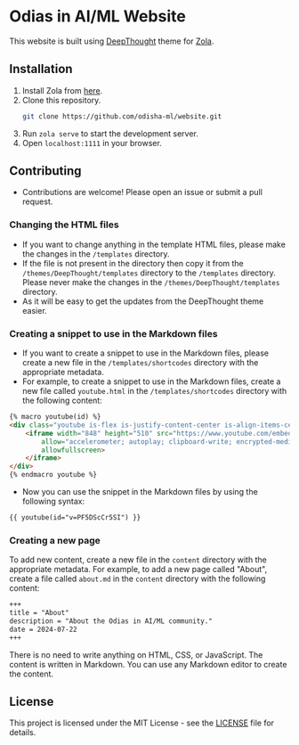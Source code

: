 # Odias in AI/ML Website
This website is built using [DeepThought](https://github.com/RatanShreshtha/DeepThought) theme for [Zola](https://www.getzola.org/).

## Installation

1. Install Zola from [here](https://www.getzola.org/documentation/getting-started/installation/).
2. Clone this repository.
    ```bash
    git clone https://github.com/odisha-ml/website.git
    ```
3. Run `zola serve` to start the development server.
4. Open `localhost:1111` in your browser.

## Contributing

* Contributions are welcome! Please open an issue or submit a pull request.
### Changing the HTML files
* If you want to change anything in the template HTML files, please make the changes in the `/templates` directory. 
* If the file is not present in the directory then copy it from the `/themes/DeepThought/templates` directory to the `/templates` directory. Please never make the changes in the `/themes/DeepThought/templates` directory. 
* As it will be easy to get the updates from the DeepThought theme easier.

### Creating a snippet to use in the Markdown files
* If you want to create a snippet to use in the Markdown files, please create a new file in the `/templates/shortcodes` directory with the appropriate metadata.
* For example, to create a snippet to use in the Markdown files, create a new file called `youtube.html` in the `/templates/shortcodes` directory with the following content:

```html
{% macro youtube(id) %}
<div class="youtube is-flex is-justify-content-center is-align-items-center">
    <iframe width="848" height="510" src="https://www.youtube.com/embed/{{id}}?rel=0&modestbranding=1" frameborder="0"
        allow="accelerometer; autoplay; clipboard-write; encrypted-media; gyroscope; picture-in-picture"
        allowfullscreen>
    </iframe>
</div>
{% endmacro youtube %}
```
* Now you can use the snippet in the Markdown files by using the following syntax:

```markdown
{{ youtube(id="v=PF5DScCr5SI") }}
```

### Creating a new page
To add new content, create a new file in the `content` directory with the appropriate metadata. For example, to add a new page called "About", create a file called `about.md` in the `content` directory with the following content:

```markdown
+++
title = "About"
description = "About the Odias in AI/ML community."
date = 2024-07-22
+++
```
There is no need to write anything on HTML, CSS, or JavaScript. The content is written in Markdown. You can use any Markdown editor to create the content.

## License

This project is licensed under the MIT License - see the [LICENSE](LICENSE) file for details.